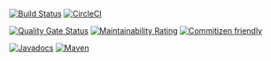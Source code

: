 [![Build Status](https://travis-ci.org/imrafaelmerino/json-scala-values.svg?branch=master)](https://travis-ci.org/imrafaelmerino/json-values)
[![CircleCI](https://circleci.com/gh/imrafaelmerino/json-scala-values/tree/master.svg)](https://circleci.com/gh/imrafaelmerino/json-scala-values/tree/master)

[![Quality Gate Status](https://sonarcloud.io/api/project_badges/measure?project=imrafaelmerino_json-scala-values&metric=alert_status)](https://sonarcloud.io/dashboard?id=imrafaelmerino_json-scala-values)
[![Maintainability Rating](https://sonarcloud.io/api/project_badges/measure?project=imrafaelmerino_json-scala-values&metric=sqale_rating)](https://sonarcloud.io/dashboard?id=imrafaelmerino_json-scala-values)
[![Commitizen friendly](https://img.shields.io/badge/commitizen-friendly-brightgreen.svg)](http://commitizen.github.io/cz-cli/)

[![Javadocs](https://www.javadoc.io/badge/com.github.imrafaelmerino/json-scala-values.svg)](https://www.javadoc.io/doc/com.github.imrafaelmerino/json-scala-values)
[![Maven](https://img.shields.io/maven-central/v/com.github.imrafaelmerino/json-scala-values/0.1.2)](https://search.maven.org/artifact/com.github.imrafaelmerino/json-scala-values/0.1.2/jar)
